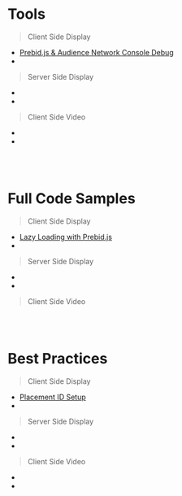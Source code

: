 # Tools
> Client Side Display
  - [Prebid.js & Audience Network Console Debug](https://github.com/jfb716/bidding-audnet/tree/master/prebid-audnet-debug-tool)
  - 
> Server Side Display
  - 
  - 
> Client Side Video
  -
  -

<br>
<br>

# Full Code Samples
> Client Side Display
  - [Lazy Loading with Prebid.js](https://github.com/jfb716/bidding-audnet/tree/master/full-code-samples/display-client-lazyloading-prebid)
  - 
> Server Side Display
  - 
  - 
> Client Side Video

<br>
<br>

# Best Practices
> Client Side Display
  - [Placement ID Setup](https://github.com/jfb716/bidding-audnet/tree/master/placement-setup)
  - 
> Server Side Display
  - 
  - 
> Client Side Video
  - 
  - 
